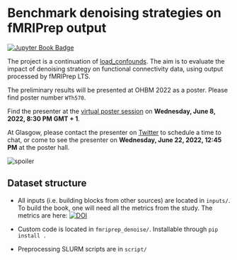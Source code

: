 # Benchmark denoising strategies on fMRIPrep output

[![Jupyter Book Badge](https://jupyterbook.org/badge.svg)](https://simexp.github.io/fmriprep-denoise-benchmark/)

The project is a continuation of [load_confounds](https://github.com/SIMEXP/load_confounds).
The aim is to evaluate the impact of denoising strategy on functional connectivity data, using output processed by fMRIPrep LTS.

The preliminary results will be presented at OHBM 2022 as a poster. 
Please find poster number `WTh570`.

Find the presenter at the 
[virtual poster session](https://event.fourwaves.com/ohbm-2022/abstracts/d49d130b-7f83-4c87-92f4-e1a8e319502b)
on __Wednesday, June 8, 2022, 8:30 PM GMT + 1__.

At Glasgow, please contact the presenter on [Twitter](https://twitter.com/HaoTingW713) to schedule a time to chat,
or come to see the presenter on __Wednesday, June 22, 2022, 12:45 PM__ at the poster hall.

![spoiler](./content/images/ohbm2022_abstract_head.png)

## Dataset structure

- All inputs (i.e. building blocks from other sources) are located in
  `inputs/`.
  To build the book, one will need all the metrics from the study.
  The metrics are here:
  [![DOI](https://zenodo.org/badge/DOI/10.5281/zenodo.5764254.svg)](https://doi.org/10.5281/zenodo.5764254)

- Custom code is located in `fmriprep_denoise/`. Installable through `pip install .`
- Preprocessing SLURM scripts are in `script/`
